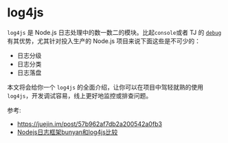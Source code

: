 # log4js

`log4js` 是 Node.js 日志处理中的数一数二的模块。比起`console`或者 TJ 的 [`debug`](../debug) 有其优势，尤其针对投入生产的 Node.js 项目来说下面这些是不可少的：

- 日志分级
- 日志分类
- 日志落盘

本文将会给你一个 `log4js` 的全面介绍，让你可以在项目中驾轻就熟的使用 `log4js`，开发调试容易，线上更好地监控或排查问题。

参考:

- https://juejin.im/post/57b962af7db2a200542a0fb3
- [Nodejs日志框架bunyan和log4js比较](https://cnodejs.org/topic/53e3b578fdce29004e0d1387)
